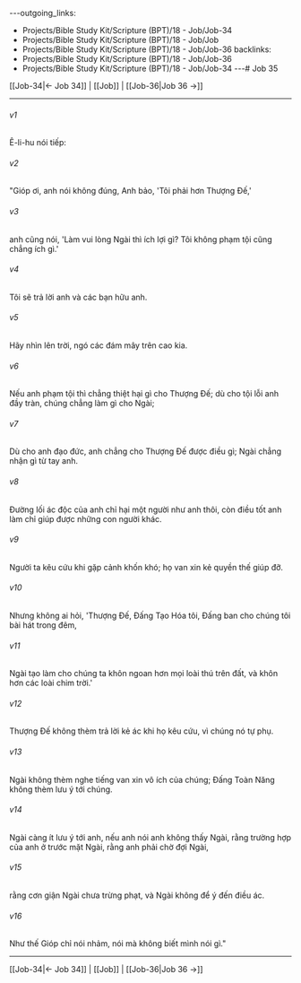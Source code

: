 ---outgoing_links:
  - Projects/Bible Study Kit/Scripture (BPT)/18 - Job/Job-34
  - Projects/Bible Study Kit/Scripture (BPT)/18 - Job/Job
  - Projects/Bible Study Kit/Scripture (BPT)/18 - Job/Job-36
backlinks:
  - Projects/Bible Study Kit/Scripture (BPT)/18 - Job/Job-36
  - Projects/Bible Study Kit/Scripture (BPT)/18 - Job/Job-34
---# Job 35

[[Job-34|← Job 34]] | [[Job]] | [[Job-36|Job 36 →]]
***



###### v1 
Ê-li-hu nói tiếp: 

###### v2 
"Gióp ơi, anh nói không đúng, Anh bảo, 'Tôi phải hơn Thượng Đế,' 

###### v3 
anh cũng nói, 'Làm vui lòng Ngài thì ích lợi gì? Tôi không phạm tội cũng chẳng ích gì.' 

###### v4 
Tôi sẽ trả lời anh và các bạn hữu anh. 

###### v5 
Hãy nhìn lên trời, ngó các đám mây trên cao kia. 

###### v6 
Nếu anh phạm tội thì chẳng thiệt hại gì cho Thượng Đế; dù cho tội lỗi anh đầy tràn, chúng chẳng làm gì cho Ngài; 

###### v7 
Dù cho anh đạo đức, anh chẳng cho Thượng Đế được điều gì; Ngài chẳng nhận gì từ tay anh. 

###### v8 
Đường lối ác độc của anh chỉ hại một người như anh thôi, còn điều tốt anh làm chỉ giúp được những con người khác. 

###### v9 
Người ta kêu cứu khi gặp cảnh khốn khó; họ van xin kẻ quyền thế giúp đỡ. 

###### v10 
Nhưng không ai hỏi, 'Thượng Đế, Đấng Tạo Hóa tôi, Đấng ban cho chúng tôi bài hát trong đêm, 

###### v11 
Ngài tạo làm cho chúng ta khôn ngoan hơn mọi loài thú trên đất, và khôn hơn các loài chim trời.' 

###### v12 
Thượng Đế không thèm trả lời kẻ ác khi họ kêu cứu, vì chúng nó tự phụ. 

###### v13 
Ngài không thèm nghe tiếng van xin vô ích của chúng; Đấng Toàn Năng không thèm lưu ý tới chúng. 

###### v14 
Ngài càng ít lưu ý tới anh, nếu anh nói anh không thấy Ngài, rằng trường hợp của anh ở trước mặt Ngài, rằng anh phải chờ đợi Ngài, 

###### v15 
rằng cơn giận Ngài chưa trừng phạt, và Ngài không để ý đến điều ác. 

###### v16 
Như thế Gióp chỉ nói nhảm, nói mà không biết mình nói gì."

***
[[Job-34|← Job 34]] | [[Job]] | [[Job-36|Job 36 →]]
